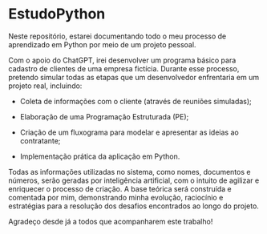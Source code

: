 # EstudoPython

Neste repositório, estarei documentando todo o meu processo de aprendizado em Python por meio de um projeto pessoal.

Com o apoio do ChatGPT, irei desenvolver um programa básico para cadastro de clientes de uma empresa fictícia. Durante esse processo, pretendo simular todas as etapas que um desenvolvedor enfrentaria em um projeto real, incluindo:

- Coleta de informações com o cliente (através de reuniões simuladas);

- Elaboração de uma Programação Estruturada (PE);

- Criação de um fluxograma para modelar e apresentar as ideias ao contratante;

- Implementação prática da aplicação em Python.

Todas as informações utilizadas no sistema, como nomes, documentos e números, serão geradas por inteligência artificial, com o intuito de agilizar e enriquecer o processo de criação. A base teórica será construída e comentada por mim, demonstrando minha evolução, raciocínio e estratégias para a resolução dos desafios encontrados ao longo do projeto.

Agradeço desde já a todos que acompanharem este trabalho!
